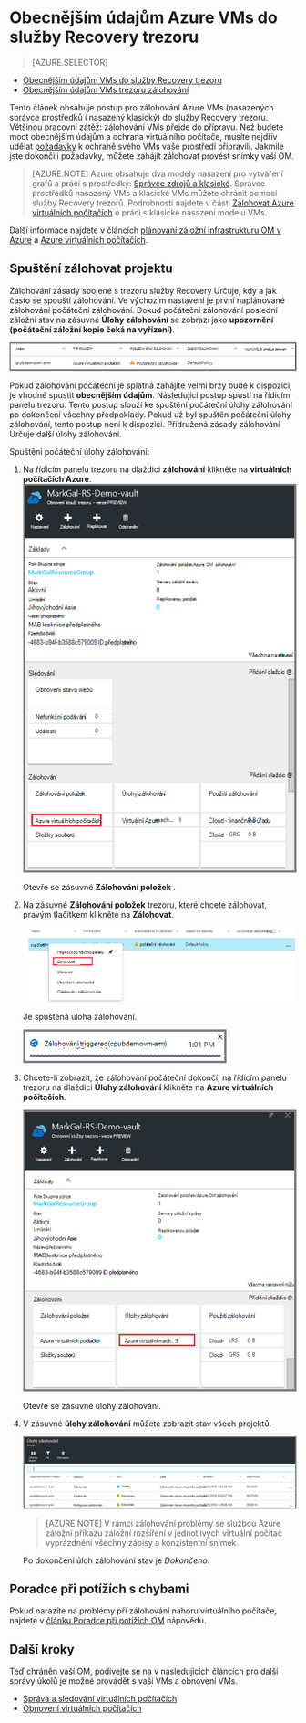 <properties
    pageTitle="Zálohování Azure VMs do služby Recovery trezoru | Microsoft Azure"
    description="Seznamte se s zaregistrovat a obecnějším údajům Azure virtuálních počítačích trezoru služby obnovení těmito postupy pro zálohování Azure virtuálního počítače."
    services="backup"
    documentationCenter=""
    authors="markgalioto"
    manager="cfreeman"
    editor=""
    keywords="virtuální počítač zálohování; obecnějším údajům virtuálního počítače; zálohování a katastrofě obnovení; zálohování OM arm"/>

<tags
    ms.service="backup"
    ms.workload="storage-backup-recovery"
    ms.tgt_pltfrm="na"
    ms.devlang="na"
    ms.topic="article"
    ms.date="07/29/2016"
    ms.author="trinadhk; jimpark; markgal;"/>


# <a name="back-up-azure-vms-to-a-recovery-services-vault"></a>Obecnějším údajům Azure VMs do služby Recovery trezoru

> [AZURE.SELECTOR]
- [Obecnějším údajům VMs do služby Recovery trezoru](backup-azure-arm-vms.md)
- [Obecnějším údajům VMs trezoru zálohování](backup-azure-vms.md)

Tento článek obsahuje postup pro zálohování Azure VMs (nasazených správce prostředků i nasazený klasický) do služby Recovery trezoru. Většinou pracovní zátěž: zálohování VMs přejde do přípravu. Než budete moct obecnějším údajům a ochrana virtuálního počítače, musíte nejdřív udělat [požadavky](backup-azure-arm-vms-prepare.md) k ochraně svého VMs vaše prostředí připravili. Jakmile jste dokončili požadavky, můžete zahájit zálohovat provést snímky vaší OM.

>[AZURE.NOTE] Azure obsahuje dva modely nasazení pro vytváření grafů a práci s prostředky: [Správce zdrojů a klasické](../resource-manager-deployment-model.md). Správce prostředků nasazený VMs a klasické VMs můžete chránit pomocí služby Recovery trezorů. Podrobnosti najdete v části [Zálohovat Azure virtuálních počítačích](backup-azure-vms.md) o práci s klasické nasazení modelu VMs.

Další informace najdete v článcích [plánování záložní infrastrukturu OM v Azure](backup-azure-vms-introduction.md) a [Azure virtuálních počítačích](https://azure.microsoft.com/documentation/services/virtual-machines/).

## <a name="triggering-the-back-up-job"></a>Spuštění zálohovat projektu

Zálohování zásady spojené s trezoru služby Recovery Určuje, kdy a jak často se spouští zálohování. Ve výchozím nastavení je první naplánované zálohování počáteční zálohování. Dokud počáteční zálohování poslední záložní stav na zásuvné **Úlohy zálohování** se zobrazí jako **upozornění (počáteční záložní kopie čeká na vyřízení)**.

![Zálohování čeká na vyřízení](./media/backup-azure-vms-first-look-arm/initial-backup-not-run.png)

Pokud zálohování počáteční je splatná zahájíte velmi brzy bude k dispozici, je vhodné spustit **obecnějším údajům**. Následující postup spustí na řídicím panelu trezoru. Tento postup slouží ke spuštění počáteční úlohy zálohování po dokončení všechny předpoklady. Pokud už byl spuštěn počáteční úlohy zálohování, tento postup není k dispozici. Přidružená zásady zálohování Určuje další úlohy zálohování.  

Spuštění počáteční úlohy zálohování:

1. Na řídicím panelu trezoru na dlaždici **zálohování** klikněte na **virtuálních počítačích Azure**. <br/>
    ![Ikona nastavení](./media/backup-azure-vms-first-look-arm/rs-vault-in-dashboard-backup-vms.png)

    Otevře se zásuvné **Zálohování položek** .

2. Na zásuvné **Zálohování položek** trezoru, které chcete zálohovat, pravým tlačítkem klikněte na **Zálohovat**.

    ![Ikona nastavení](./media/backup-azure-vms-first-look-arm/back-up-now.png)

    Je spuštěná úloha zálohování. <br/>

    ![Úlohy zálohování spouštěný](./media/backup-azure-vms-first-look-arm/backup-triggered.png)

3. Chcete-li zobrazit, že zálohování počáteční dokončí, na řídicím panelu trezoru na dlaždici **Úlohy zálohování** klikněte na **Azure virtuálních počítačích**.

    ![Dlaždice úloh zálohování](./media/backup-azure-vms-first-look-arm/open-backup-jobs.png)

    Otevře se zásuvné úlohy zálohování.

4. V zásuvné **úlohy zálohování** můžete zobrazit stav všech projektů.

    ![Dlaždice úloh zálohování](./media/backup-azure-vms-first-look-arm/backup-jobs-in-jobs-view.png)

    >[AZURE.NOTE] V rámci zálohování problémy se službou Azure záložní příkazu záložní rozšíření v jednotlivých virtuální počítač vyprázdnění všechny zápisy a konzistentní snímek.

    Po dokončení úloh zálohování stav je *Dokončeno*.


## <a name="troubleshooting-errors"></a>Poradce při potížích s chybami
Pokud narazíte na problémy při zálohování nahoru virtuálního počítače, najdete v [článku Poradce při potížích OM](backup-azure-vms-troubleshoot.md) nápovědu.

## <a name="next-steps"></a>Další kroky

Teď chráněn vaší OM, podívejte se na v následujících článcích pro další správy úkolů je možné provádět s vaší VMs a obnovení VMs.

- [Správa a sledování virtuálních počítačích](backup-azure-manage-vms.md)
- [Obnovení virtuálních počítačích](backup-azure-arm-restore-vms.md)
